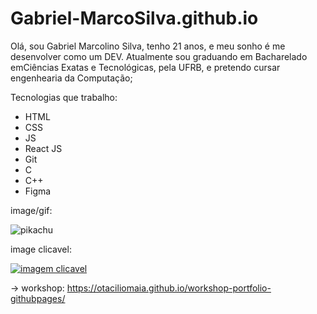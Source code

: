 # Gabriel-MarcoSilva.github.io

Olá, sou Gabriel Marcolino Silva, tenho 21 anos, e meu sonho é me desenvolver como um DEV. Atualmente sou graduando em Bacharelado emCiências Exatas e Tecnológicas, pela UFRB, e pretendo cursar engenhearia da Computação;

Tecnologias que trabalho:
- HTML
- CSS
- JS
- React JS
- Git
- C
- C++
- Figma

image/gif:

![pikachu](https://th.bing.com/th/id/R.610ac234899456457c5612f4c2837f4d?rik=%2fw9Q%2fwBKz%2b%2fnzA&pid=ImgRaw&r=0)

image clicavel:

[![imagem clicavel](https://th.bing.com/th/id/R.81338675ae06caf8975fcbe88cfca407?rik=eX8oo2O%2bg6ATPw&riu=http%3a%2f%2fpa1.narvii.com%2f6318%2fc81811982fc65f511274f0c70cb7baacea0d4e55_hq.gif&ehk=2iym41k52BAZXGQiA9lptY8yUMerUkgQ8veRSufgups%3d&risl=&pid=ImgRaw&r=0)](https://gabriel-marcosilva.github.io/)


-> workshop:  https://otaciliomaia.github.io/workshop-portfolio-githubpages/


